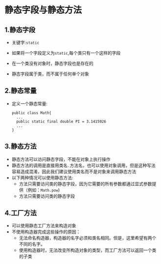 # 静态字段与静态方法

## 1.静态字段

- 关键字:`static`

- 如果将一个字段定义为`static`,每个类只有一个这样的字段
- 在一个类没有对象时，静态字段也是存在的
- 静态字段属于类，而不属于任何单个对象

## 2.静态常量

- 定义一个静态常量:

  ```
  public class Math{
  	...
  	public static final double PI = 3.1415926
  	...
  }
  ```

## 3.静态方法

- 静态方法可以访问静态字段，不能在对象上执行操作
- 静态方法的调用是直接用类名`.`方法名，也可以使用对象调用，但是这种写法容易造成混淆，因此我们建议使用类名而不是对象来调用静态方法
- 以下两种情况可以使用静态方法:
  - 方法只需要访问类的静态字段，因为它需要的所有参数都通过显式参数提供（例如：`Math.pow`)
  - 方法只需要访问类的静态字段

## 4.工厂方法

- 可以使用静态工厂方法来构造对象
- 不使用构造器完成这些操作的原因：
  - 无法命名构造器，构造器的名字必须和类名相同。但是，这里希望有两个不同的名字。
  - 使用构造器时，无法改变所构造对象的类型，而工厂方法可以返回一个类的子类
